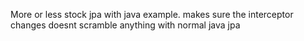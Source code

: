 More or less stock jpa with java example. 
makes sure the interceptor changes doesnt scramble anything with normal java jpa
